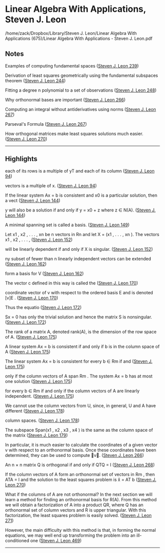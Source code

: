 # Linear Algebra With Applications, Steven J. Leon
/home/zack/Dropbox/Library/Steven J. Leon/Linear Algebra With Applications (675)/Linear Algebra With Applications - Steven J. Leon.pdf
## Notes
Examples of computing fundamental spaces (<a href="file:////home/zack/Dropbox/Library/Steven J. Leon/Linear Algebra With Applications (675)/Linear Algebra With Applications - Steven J. Leon.pdf#page=239" target="_blank">Steven J. Leon 239</a>)</p>
Derivation of least squares geometrically using the fundamental subspaces theorem (<a href="file:////home/zack/Dropbox/Library/Steven J. Leon/Linear Algebra With Applications (675)/Linear Algebra With Applications - Steven J. Leon.pdf#page=244" target="_blank">Steven J. Leon 244</a>)</p>
Fitting a degree n polynomial to a set of observations (<a href="file:////home/zack/Dropbox/Library/Steven J. Leon/Linear Algebra With Applications (675)/Linear Algebra With Applications - Steven J. Leon.pdf#page=248" target="_blank">Steven J. Leon 248</a>)</p>
Why orthonormal bases are important (<a href="file:////home/zack/Dropbox/Library/Steven J. Leon/Linear Algebra With Applications (675)/Linear Algebra With Applications - Steven J. Leon.pdf#page=266" target="_blank">Steven J. Leon 266</a>)</p>
Computing an integral without antiderivatives using norms (<a href="file:////home/zack/Dropbox/Library/Steven J. Leon/Linear Algebra With Applications (675)/Linear Algebra With Applications - Steven J. Leon.pdf#page=267" target="_blank">Steven J. Leon 267</a>)</p>
Parseval's Formula (<a href="file:////home/zack/Dropbox/Library/Steven J. Leon/Linear Algebra With Applications (675)/Linear Algebra With Applications - Steven J. Leon.pdf#page=267" target="_blank">Steven J. Leon 267</a>)</p>
How orthogonal matrices make least squares solutions much easier. (<a href="file:////home/zack/Dropbox/Library/Steven J. Leon/Linear Algebra With Applications (675)/Linear Algebra With Applications - Steven J. Leon.pdf#page=270" target="_blank">Steven J. Leon 270</a>)</p><hr>
## Highlights
each of its rows is a multiple of yT and each of its column (<a href="file:////home/zack/Dropbox/Library/Steven J. Leon/Linear Algebra With Applications (675)/Linear Algebra With Applications - Steven J. Leon.pdf#page=94" target="_blank">Steven J. Leon 94</a>)</p>
vectors is a multiple of x. (<a href="file:////home/zack/Dropbox/Library/Steven J. Leon/Linear Algebra With Applications (675)/Linear Algebra With Applications - Steven J. Leon.pdf#page=94" target="_blank">Steven J. Leon 94</a>)</p>
If the linear system Ax = b is consistent and x0 is a particular solution, then a vect (<a href="file:////home/zack/Dropbox/Library/Steven J. Leon/Linear Algebra With Applications (675)/Linear Algebra With Applications - Steven J. Leon.pdf#page=144" target="_blank">Steven J. Leon 144</a>)</p>
y will also be a solution if and only if y = x0 + z where z ∈ N(A). (<a href="file:////home/zack/Dropbox/Library/Steven J. Leon/Linear Algebra With Applications (675)/Linear Algebra With Applications - Steven J. Leon.pdf#page=144" target="_blank">Steven J. Leon 144</a>)</p>
A minimal spanning set is called a basis. (<a href="file:////home/zack/Dropbox/Library/Steven J. Leon/Linear Algebra With Applications (675)/Linear Algebra With Applications - Steven J. Leon.pdf#page=149" target="_blank">Steven J. Leon 149</a>)</p>
Let x1 , x2 , . . . , xn be n vectors in Rn and let X = (x1 , . . . , xn ). The vectors x1 , x2 , . . . , (<a href="file:////home/zack/Dropbox/Library/Steven J. Leon/Linear Algebra With Applications (675)/Linear Algebra With Applications - Steven J. Leon.pdf#page=152" target="_blank">Steven J. Leon 152</a>)</p>
will be linearly dependent if and only if X is singular. (<a href="file:////home/zack/Dropbox/Library/Steven J. Leon/Linear Algebra With Applications (675)/Linear Algebra With Applications - Steven J. Leon.pdf#page=152" target="_blank">Steven J. Leon 152</a>)</p>
ny subset of fewer than n linearly independent vectors can be extended (<a href="file:////home/zack/Dropbox/Library/Steven J. Leon/Linear Algebra With Applications (675)/Linear Algebra With Applications - Steven J. Leon.pdf#page=162" target="_blank">Steven J. Leon 162</a>)</p>
form a basis for V (<a href="file:////home/zack/Dropbox/Library/Steven J. Leon/Linear Algebra With Applications (675)/Linear Algebra With Applications - Steven J. Leon.pdf#page=162" target="_blank">Steven J. Leon 162</a>)</p>
The vector c defined in this way is called the (<a href="file:////home/zack/Dropbox/Library/Steven J. Leon/Linear Algebra With Applications (675)/Linear Algebra With Applications - Steven J. Leon.pdf#page=170" target="_blank">Steven J. Leon 170</a>)</p>
coordinate vector of v with respect to the ordered basis E and is denoted [v]E . (<a href="file:////home/zack/Dropbox/Library/Steven J. Leon/Linear Algebra With Applications (675)/Linear Algebra With Applications - Steven J. Leon.pdf#page=170" target="_blank">Steven J. Leon 170</a>)</p>
Thus the equatio (<a href="file:////home/zack/Dropbox/Library/Steven J. Leon/Linear Algebra With Applications (675)/Linear Algebra With Applications - Steven J. Leon.pdf#page=172" target="_blank">Steven J. Leon 172</a>)</p>
Sx = 0 has only the trivial solution and hence the matrix S is nonsingular. (<a href="file:////home/zack/Dropbox/Library/Steven J. Leon/Linear Algebra With Applications (675)/Linear Algebra With Applications - Steven J. Leon.pdf#page=172" target="_blank">Steven J. Leon 172</a>)</p>
The rank of a matrix A, denoted rank(A), is the dimension of the row space of A. (<a href="file:////home/zack/Dropbox/Library/Steven J. Leon/Linear Algebra With Applications (675)/Linear Algebra With Applications - Steven J. Leon.pdf#page=175" target="_blank">Steven J. Leon 175</a>)</p>
A linear system Ax = b is consistent if and only if b is in the column space of A (<a href="file:////home/zack/Dropbox/Library/Steven J. Leon/Linear Algebra With Applications (675)/Linear Algebra With Applications - Steven J. Leon.pdf#page=175" target="_blank">Steven J. Leon 175</a>)</p>
The linear system Ax = b is consistent for every b ∈ Rm if and (<a href="file:////home/zack/Dropbox/Library/Steven J. Leon/Linear Algebra With Applications (675)/Linear Algebra With Applications - Steven J. Leon.pdf#page=175" target="_blank">Steven J. Leon 175</a>)</p>
only if the column vectors of A span Rm . The system Ax = b has at most one solution (<a href="file:////home/zack/Dropbox/Library/Steven J. Leon/Linear Algebra With Applications (675)/Linear Algebra With Applications - Steven J. Leon.pdf#page=175" target="_blank">Steven J. Leon 175</a>)</p>
for every b ∈ Rm if and only if the column vectors of A are linearly independent. (<a href="file:////home/zack/Dropbox/Library/Steven J. Leon/Linear Algebra With Applications (675)/Linear Algebra With Applications - Steven J. Leon.pdf#page=175" target="_blank">Steven J. Leon 175</a>)</p>
We cannot use the column vectors from U, since, in general, U and A have different (<a href="file:////home/zack/Dropbox/Library/Steven J. Leon/Linear Algebra With Applications (675)/Linear Algebra With Applications - Steven J. Leon.pdf#page=178" target="_blank">Steven J. Leon 178</a>)</p>
column spaces. (<a href="file:////home/zack/Dropbox/Library/Steven J. Leon/Linear Algebra With Applications (675)/Linear Algebra With Applications - Steven J. Leon.pdf#page=178" target="_blank">Steven J. Leon 178</a>)</p>
The subspace Span(x1 , x2 , x3 , x4 ) is the same as the column space of the matrix (<a href="file:////home/zack/Dropbox/Library/Steven J. Leon/Linear Algebra With Applications (675)/Linear Algebra With Applications - Steven J. Leon.pdf#page=179" target="_blank">Steven J. Leon 179</a>)</p>
In particular, it is much easier to calculate the coordinates of a given vector v with respect to an orthonormal basis. Once these coordinates have been determined, they can be used to compute v. (<a href="file:////home/zack/Dropbox/Library/Steven J. Leon/Linear Algebra With Applications (675)/Linear Algebra With Applications - Steven J. Leon.pdf#page=266" target="_blank">Steven J. Leon 266</a>)</p>
An n × n matrix Q is orthogonal if and only if QTQ = I (<a href="file:////home/zack/Dropbox/Library/Steven J. Leon/Linear Algebra With Applications (675)/Linear Algebra With Applications - Steven J. Leon.pdf#page=268" target="_blank">Steven J. Leon 268</a>)</p>
If the column vectors of A form an orthonormal set of vectors in Rm , then ATA = I and the solution to the least squares problem is x̂ = AT b (<a href="file:////home/zack/Dropbox/Library/Steven J. Leon/Linear Algebra With Applications (675)/Linear Algebra With Applications - Steven J. Leon.pdf#page=270" target="_blank">Steven J. Leon 270</a>)</p>
What if the columns of A are not orthonormal? In the next section we will learn a method for finding an orthonormal basis for R(A). From this method we will obtain a factorization of A into a product QR, where Q has an orthonormal set of column vectors and R is upper triangular. With this factorization, the least squares problem is easily solved. (<a href="file:////home/zack/Dropbox/Library/Steven J. Leon/Linear Algebra With Applications (675)/Linear Algebra With Applications - Steven J. Leon.pdf#page=271" target="_blank">Steven J. Leon 271</a>)</p>
However, the main difficulty with this method is that, in forming the normal equations, we may well end up transforming the problem into an ill-conditioned one (<a href="file:////home/zack/Dropbox/Library/Steven J. Leon/Linear Algebra With Applications (675)/Linear Algebra With Applications - Steven J. Leon.pdf#page=469" target="_blank">Steven J. Leon 469</a>)</p><hr>
